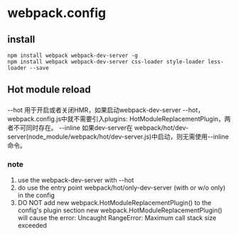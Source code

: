 # webpack.config
## install
```shell
npm install webpack webpack-dev-server -g
npm install webpack webpack-dev-server css-loader style-loader less-loader --save
```
## Hot module reload
### 
--hot 用于开启或者关闭HMR，如果启动webpack-dev-server --hot，webpack.config.js中就不需要引入plugins: HotModuleReplacementPlugin，两者不可同时存在。
--inline 如果dev-server在 webpack/hot/dev-server(node_module/webpack/hot/dev-server.js)中启动，则无需使用--inline命令。
### note
1. use the webpack-dev-server with --hot
2. do use the entry point webpack/hot/only-dev-server (with or w/o only) in the config
3. DO NOT add new webpack.HotModuleReplacementPlugin() to the config's plugin section
    new webpack.HotModuleReplacementPlugin() will cause the error: Uncaught RangeError: Maximum call stack size exceeded

